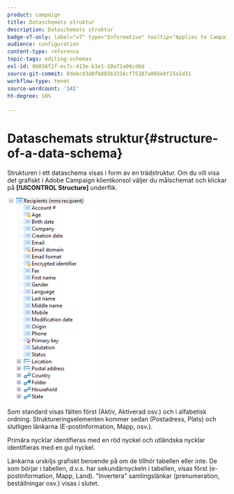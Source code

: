 ```yaml
---
product: campaign
title: Dataschemats struktur
description: Dataschemats struktur
badge-v7-only: label="v7" type="Informative" tooltip="Applies to Campaign Classic v7 only"
audience: configuration
content-type: reference
topic-tags: editing-schemas
exl-id: 86036f2f-ec7c-413e-b1e1-10a71a06cd6d
source-git-commit: 8debcd3d8fb883b3316cf75187a86bebf15a1d31
workflow-type: tm+mt
source-wordcount: '141'
ht-degree: 10%

---
```


# Dataschemats struktur{#structure-of-a-data-schema}

Strukturen i ett dataschema visas i form av en trädstruktur. Om du vill visa det grafiskt i Adobe Campaign klientkonsol väljer du målschemat och klickar på **[!UICONTROL Structure]** underflik.

![](assets/d_ncs_integration_schema_arbo.png)

Som standard visas fälten först (Aktiv, Aktiverad osv.) och i alfabetisk ordning. Struktureringselementen kommer sedan (Postadress, Plats) och slutligen länkarna (E-postinformation, Mapp, osv.).

Primära nycklar identifieras med en röd nyckel och utländska nycklar identifieras med en gul nyckel.

Länkarna urskiljs grafiskt beroende på om de tillhör tabellen eller inte. De som börjar i tabellen, d.v.s. har sekundärnyckeln i tabellen, visas först (e-postinformation, Mapp, Land). &quot;Invertera&quot; samlingslänkar (prenumeration, beställningar osv.) visas i slutet.
